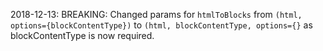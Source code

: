 2018-12-13:  BREAKING: Changed params for `htmlToBlocks` from `(html, options={blockContentType})` to `(html, blockContentType, options={}` as blockContentType is now required.
